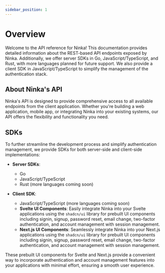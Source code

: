 ```yaml
---
sidebar_position: 1
---
```


# Overview

Welcome to the API reference for Ninka! This documentation provides detailed information about the REST-based API endpoints exposed by Ninka. Additionally, we offer server SDKs in Go, JavaScript/TypeScript, and Rust, with more languages planned for future support. We also provide a client SDK in JavaScript/TypeScript to simplify the management of the authentication stack.

## About Ninka's API

Ninka's API is designed to provide comprehensive access to all available endpoints from the client application. Whether you're building a web application, mobile app, or integrating Ninka into your existing systems, our API offers the flexibility and functionality you need.

## SDKs

To further streamline the development process and simplify authentication management, we provide SDKs for both server-side and client-side implementations:

- **Server SDKs**:

  - Go
  - JavaScript/TypeScript
  - Rust (more languages coming soon)

- **Client SDK**:
  - JavaScript/TypeScript (more languages coming soon)
  - **Svelte UI Components**: Easily integrate Ninka into your Svelte applications using the `shadcn/ui` library for prebuilt UI components including signin, signup, password reset, email change, two-factor authentication, and account management with session management.
  - **Next.js UI Components**: Seamlessly integrate Ninka into your Next.js applications using the `shadcn/ui` library for prebuilt UI components including signin, signup, password reset, email change, two-factor authentication, and account management with session management.

These prebuilt UI components for Svelte and Next.js provide a convenient way to incorporate authentication and account management features into your applications with minimal effort, ensuring a smooth user experience.
